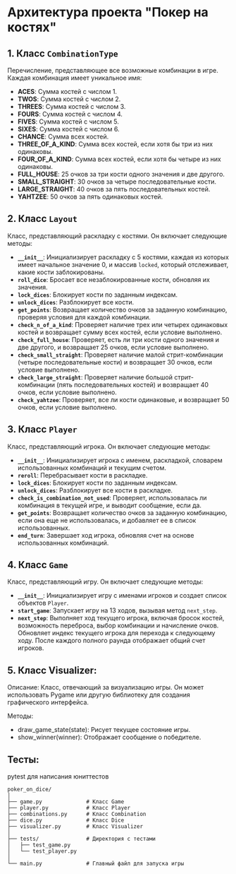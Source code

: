 # Архитектура проекта "Покер на костях"

## 1. Класс `CombinationType`
Перечисление, представляющее все возможные комбинации в игре. Каждая комбинация имеет уникальное имя:
- **ACES**: Сумма костей с числом 1.
- **TWOS**: Сумма костей с числом 2.
- **THREES**: Сумма костей с числом 3.
- **FOURS**: Сумма костей с числом 4.
- **FIVES**: Сумма костей с числом 5.
- **SIXES**: Сумма костей с числом 6.
- **CHANCE**: Сумма всех костей.
- **THREE_OF_A_KIND**: Сумма всех костей, если хотя бы три из них одинаковы.
- **FOUR_OF_A_KIND**: Сумма всех костей, если хотя бы четыре из них одинаковы.
- **FULL_HOUSE**: 25 очков за три кости одного значения и две другого.
- **SMALL_STRAIGHT**: 30 очков за четыре последовательные кости.
- **LARGE_STRAIGHT**: 40 очков за пять последовательных костей.
- **YAHTZEE**: 50 очков за пять одинаковых костей.

## 2. Класс `Layout`
Класс, представляющий раскладку с костями. Он включает следующие методы:
- **`__init__`**: Инициализирует раскладку с 5 костями, каждая из которых имеет начальное значение 0, и массив `locked`, который отслеживает, какие кости заблокированы.
- **`roll_dice`**: Бросает все незаблокированные кости, обновляя их значения.
- **`lock_dices`**: Блокирует кости по заданным индексам.
- **`unlock_dices`**: Разблокирует все кости.
- **`get_points`**: Возвращает количество очков за заданную комбинацию, проверяя условия для каждой комбинации.
- **`check_n_of_a_kind`**: Проверяет наличие трех или четырех одинаковых костей и возвращает сумму всех костей, если условие выполнено.
- **`check_full_house`**: Проверяет, есть ли три кости одного значения и две другого, и возвращает 25 очков, если условие выполнено.
- **`check_small_straight`**: Проверяет наличие малой стрит-комбинации (четыре последовательные кости) и возвращает 30 очков, если условие выполнено.
- **`check_large_straight`**: Проверяет наличие большой стрит-комбинации (пять последовательных костей) и возвращает 40 очков, если условие выполнено.
- **`check_yahtzee`**: Проверяет, все ли кости одинаковые, и возвращает 50 очков, если условие выполнено.

## 3. Класс `Player`
Класс, представляющий игрока. Он включает следующие методы:
- **`__init__`**: Инициализирует игрока с именем, раскладкой, словарем использованных комбинаций и текущим счетом.
- **`reroll`**: Перебрасывает кости в раскладке.
- **`lock_dices`**: Блокирует кости по заданным индексам.
- **`unlock_dices`**: Разблокирует все кости в раскладке.
- **`check_is_combination_not_used`**: Проверяет, использовалась ли комбинация в текущей игре, и выводит сообщение, если да.
- **`get_points`**: Возвращает количество очков за заданную комбинацию, если она еще не использовалась, и добавляет ее в список использованных.
- **`end_turn`**: Завершает ход игрока, обновляя счет на основе использованных комбинаций.

## 4. Класс `Game`
Класс, представляющий игру. Он включает следующие методы:
- **`__init__`**: Инициализирует игру с именами игроков и создает список объектов `Player`.
- **`start_game`**: Запускает игру на 13 ходов, вызывая метод `next_step`.
- **`next_step`**: Выполняет ход текущего игрока, включая бросок костей, возможность переброса, выбор комбинации и начисление очков. Обновляет индекс текущего игрока для перехода к следующему ходу. После каждого полного раунда отображает общий счет игроков.

## 5. Класс Visualizer:

Описание: Класс, отвечающий за визуализацию игры. Он может использовать Pygame или другую библиотеку для создания графического интерфейса.

Методы:
- draw_game_state(state): Рисует текущее состояние игры.
- show_winner(winner): Отображает сообщение о победителе.

## Тесты:

pytest для написания юниттестов


```
poker_on_dice/
│
├── game.py              # Класс Game
├── player.py            # Класс Player
├── combinations.py      # Класс Combination
├── dice.py              # Класс Dice
├── visualizer.py        # Класс Visualizer
│
├── tests/               # Директория с тестами
│   ├── test_game.py
│   └── test_player.py
│
└── main.py              # Главный файл для запуска игры
```
